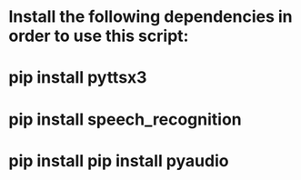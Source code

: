 # Install the following dependencies in order to use this script:

# pip install pyttsx3

# pip install speech_recognition

# pip install pip install pyaudio
